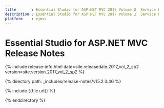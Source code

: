 ```yaml
---
title       : Essential Studio for ASP.NET MVC 2017 Volume 2  Service Pack 2  Release Notes
description : Essential Studio for ASP.NET MVC 2017 Volume 2  Service Pack 2  Release Notes
platform    : ejmvc
---
```


# Essential Studio for ASP.NET MVC Release Notes

{% include release-info.html date=site.releasedate.2017_vol_2_sp2 version=site.version.2017_vol_2_sp2 %} 

{% directory path: _includes/release-notes/v15.2.0.46 %}

{% include {{file.url}} %}

{% enddirectory %}
